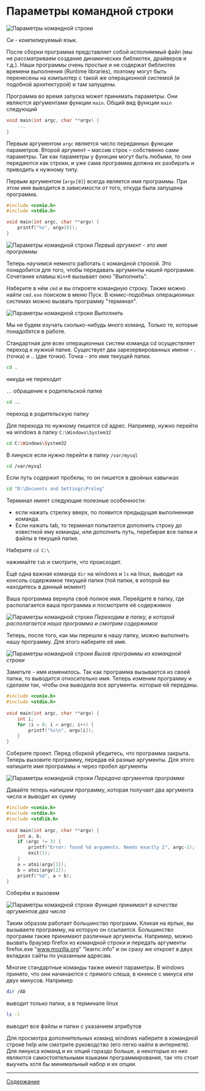 # Параметры командной строки

![Параметры командной строки](./Pictures/24_01_c_cmd_theme.jpg)

Си - компилируемый язык.

После сборки программа представляет собой исполняемый файл (мы не рассматриваем создание динамических библиотек, драйверов и т.д.). Наши программы очень простые и не содержат библиотек времени выполнения (Runtime libraries), поэтому могут быть перенесены на компьютер с такой же операционной системой (и подобной архитектурой) и там запущены.

Программа во время запуска может принимать параметры. Они являются аргументами функции `main`. Общий вид функции `main` следующий

```c
void main(int argc, char **argv) {
    ...
}
```

Первым аргументом `argc` является число переданных функции параметров. Второй аргумент – массив строк – собственно сами параметры. Так как параметры у функции могут быть любыми, то они передаются как строки, и уже сама программа должна их разбирать и приводить к нужному типу.

Первым аргументом (`argv[0]`) всегда является имя программы. При этом имя выводится в зависимости от того, откуда была запущена программа.

```c
#include <conio.h>
#include <stdio.h>

void main(int argc, char **argv) {
    printf("%s", argv[0]);
}
```

![Параметры командной строки](./Pictures/24_02_c_cmd_mynameis.jpg)
*Первый аргумент - это имя программы*

Теперь научимся немного работать с командной строкой. Это понадобится для того, чтобы передавать аргументы нашей программе. Сочетание клавиш `Win+R` вызывает окно "Выполнить".

Наберите в нём `cmd` и вы откроете командную строку. Также можно найти `cmd.exe` поиском в меню Пуск. В юникс-подобных операционных системах можно вызвать программу "терминал".

![Параметры командной строки](./Pictures/24_03_c_cmd_execute.jpg)
*Выполнить*

Мы не будем изучать сколько-нибудь много команд. Только те, которые понадобятся в работе.

Стандартная для всех операционных систем команда cd осуществляет переход к нужной папке. Существует два зарезервированных имени - . (точка) и .. (две точки). Точка - это имя текущей папки.

```sh
cd .
```

никуда не переходит

`..` обращение к родительской папке

```sh
cd ..
```

переход в родительскую папку

Для перехода по нужному пишется cd адрес. Например, нужно перейти на windows в папку `C:\Windows\System32`

```sh
cd C:\Windows\System32
```

В линуксе если нужно перейти в папку `/var/mysql`

```sh
cd /var/mysql
```

Если путь содержит пробелы, то он пишется в двойных кавычках

```sh
cd "D:\Docuents and Settings\Prolog"
```

Терминал имеет следующие полезные особенности:

+ если нажать стрелку вверх, по появится предыдущая выполненная команда.
+ Если нажать tab, то терминал попытается дополнить строку до известной ему команды, или дополнить путь, перебирая все папки и файлы в текущей папке.

Наберите `cd C:\`

нажимайте `tab` и смотрите, что происходит.

Ещё одна важная команда `dir` на windows и `ls` на linux, выводит на консоль содержимое текущей папки (той папки, в которой вы находитесь в данный момент)

Ваша программа вернула своё полное имя. Перейдите в папку, где располагается ваша программа и посмотрите её содержимое

![Параметры командной строки](./Pictures/24_04_c_cmd_debug.jpg)
*Переходим в папку, в которой располагается наша программа и смотрим содержимое*

Теперь, после того, как мы перешли в нашу папку, можно выполнить нашу программу. Для этого наберите её имя.

![Параметры командной строки](./Pictures/24_05_c_cmd_exec_self.jpg)
*Вызов программы из командной строки*

Заметьте - имя изменилось. Так как программа вызывается из своей папки, то выводится относительно имя. Теперь изменим программу и сделаем так, чтобы она выводила все аргументы. которые ей переданы.

```c
#include <conio.h>
#include <stdio.h>
 
void main(int argc, char **argv) {
    int i;
    for (i = 0; i < argc; i++) {
        printf("%s\n", argv[i]);
    }
}
```

Соберите проект. Перед сборкой убедитесь, что программа закрыта. Теперь вызовите программу, передав ей разные аргументы. Для этого напишите имя программы и через пробел аргументы

![Параметры командной строки](./Pictures/24_06_c_cmd_arguments.jpg)
*Передача аргументов программе*

Давайте теперь напишем программу, которая получает два аргумента числа и выводит их сумму

```c
#include <conio.h>
#include <stdio.h>
#include <stdlib.h>
 
void main(int argc, char **argv) {
    int a, b;
    if (argc != 3) {
        printf("Error: found %d arguments. Needs exactly 2", argc-1);
        exit(1);
    }
    a = atoi(argv[1]);
    b = atoi(argv[2]);
    printf("%d", a + b);
}
```

Соберём и вызовем

![Параметры командной строки](./Pictures/24_07_c_cmd_exec.jpg)
*Функция принимает в качестве аргументов два числа*

Таким образом работает большинство программ. Кликая на ярлык, вы вызываете программу, на которую он ссылается. Большинство программ также принимают различные аргументы. Например, можно вызвать браузер firefox из командной строки и передать аргументы
firefox.exe "www.mozilla.org" "learnc.info" и он сразу же откроет в двух вкладках сайты по указанным адресам.

Многие стандартные команды также имеют параметры. В windows принято, что они начинаются с прямого слеша, в юниксе с минуса или двух минусов. Например

```sh
dir /AD
```

выводит только папки, а в терминале linux

```sh
ls -l 
```

выводит все файлы и папки с указанием атрибутов

Для просмотра дополнительных команд windows наберите в командной строке help или смотрите руководство (его легко найти в интернете). Для линукса команд и их опций гораздо больше, а некоторые из них являются самостоятельными языками программирования, так что стоит выучить хотя бы минимальный набор и их опции.

---
[Содержание](#параметры-командной-строки)
